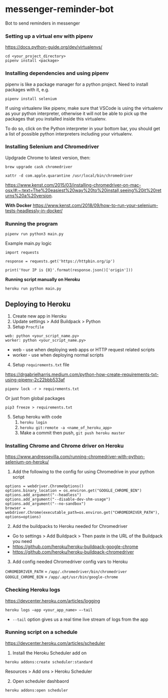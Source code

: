 # messenger-reminder-bot

Bot to send reminders in messenger

### Setting up a virtual env with pipenv

https://docs.python-guide.org/dev/virtualenvs/

```
cd <your_project_directory>
pipenv install <package>
```

### Installing dependencies and using pipenv

pipenv is like a package manager for a python project. Need to install packages with it, e.g.

`pipenv install selenium`

If using virtualenv like pipenv, make sure that VSCode is using the virtualenv as your python interpreter, otherwise it will not be able to pick up the packages that you installed inside this virtualenv.

To do so, click on the Python interpreter in your bottom bar, you should get a list of possible python interpreters including your virtualenv.

### Installing Selenium and Chromedriver

Updgrade Chrome to latest version, then:

`brew upgrade cask chromedriver`

`xattr -d com.apple.quarantine /usr/local/bin/chromedriver`

https://www.kenst.com/2015/03/installing-chromedriver-on-mac-osx/#:~:text=The%20easiest%20way%20to%20install,seeing%20it%20returns%20a%20version.

**With Docker**
https://www.kenst.com/2018/09/how-to-run-your-selenium-tests-headlessly-in-docker/

### Running the program

`pipenv run python3 main.py`

Example main.py logic

```
import requests

response = requests.get('https://httpbin.org/ip')

print('Your IP is {0}'.format(response.json()['origin']))
```

**Running script manually on Heroku**

`heroku run python main.py`

## Deploying to Heroku

1. Create new app in Heroku
2. Update settings > Add Buildpack > Python
3. Setup `Procfile`

```
web: python <your_script_name.py>
worker: python <your_script_name.py>
```

- web - use when deploying web apps or HTTP request related scripts
- worker - use when deploying normal scripts

4. Setup `requirements.txt` file

https://drgabrielharris.medium.com/python-how-create-requirements-txt-using-pipenv-2c22bbb533af

```
pipenv lock -r > requirements.txt
```

Or just from global packages

```
pip3 freeze > requirements.txt
```

5. Setup heroku with code
   1. `heroku login`
   2. `heroku git:remote -a <name_of_heroku_app>`
   3. Make a commit then push, `git push heroku master`

### Installing Chrome and Chrome driver on Heroku

https://www.andressevilla.com/running-chromedriver-with-python-selenium-on-heroku/

1. Add the following to the config for using Chromedrive in your python script

```
options = webdriver.ChromeOptions()
options.binary_location = os.environ.get("GOOGLE_CHROME_BIN")
options.add_argument("--headless")
options.add_argument("--disable-dev-shm-usage")
options.add_argument("--no-sandbox")
browser = webdriver.Chrome(executable_path=os.environ.get("CHROMEDRIVER_PATH"), options=options)
```

2. Add the buildpacks to Heroku needed for Chromedriver

- Go to settings > Add Buildpack > Then paste in the URL of the Buildpack you need
- https://github.com/heroku/heroku-buildpack-google-chrome
- https://github.com/heroku/heroku-buildpack-chromedriver

3. Add config needed Chromedriver config vars to Heroku

`CHROMEDRIVER_PATH` = `/app/.chromedriver/bin/chromedriver`
`GOOGLE_CHROME_BIN` = `/app/.apt/usr/bin/google-chrome`

### Checking Heroku logs

https://devcenter.heroku.com/articles/logging

`heroku logs –app <your_app_name> —-tail`

- `--tail` option gives us a real time live stream of logs from the app

### Running script on a schedule

https://devcenter.heroku.com/articles/scheduler

1. Install the Heroku Scheduler add on

`heroku addons:create scheduler:standard`

Resources > Add ons > Heroku Scheduler

2. Open scheduler dashbaord

`heroku addons:open scheduler`
